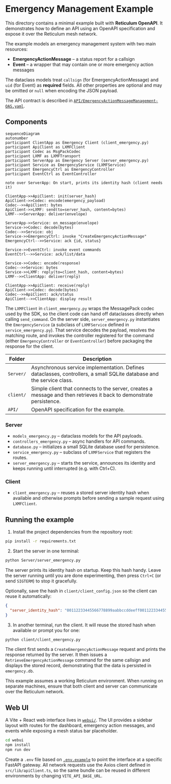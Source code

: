 # Emergency Management Example

This directory contains a minimal example built with **Reticulum OpenAPI**. It demonstrates how to define an API using an OpenAPI specification and expose it over the Reticulum mesh network.

The example models an emergency management system with two main resources:

* **EmergencyActionMessage** – a status report for a callsign
* **Event** – a wrapper that may contain one or more emergency action messages

The dataclass models treat `callsign` (for EmergencyActionMessage) and `uid`
(for Event) as **required** fields. All other properties are optional and may be
omitted or `null` when encoding the JSON payload.

The API contract is described in [`API/EmergencyActionMessageManagement-OAS.yaml`](API/EmergencyActionMessageManagement-OAS.yaml).

## Components

``` mermaid
sequenceDiagram
autonumber
participant ClientApp as Emergency Client (client_emergency.py)
participant ApiClient as LXMFClient
participant Codec as MsgPackCodec
participant LXMF as LXMFTransport
participant ServerApp as Emergency Server (server_emergency.py)
participant Service as EmergencyService (LXMFService)
participant EmergencyCtrl as EmergencyController
participant EventCtrl as EventController

note over ServerApp: On start, prints its identity hash (client needs it)

ClientApp->>ApiClient: init(server_hash)
ApiClient->>Codec: encode(emergency_payload)
Codec-->>ApiClient: bytes
ApiClient->>LXMF: send(to=server_hash, content=bytes)
LXMF-->>ServerApp: deliver(envelope)

ServerApp->>Service: on_message(envelope)
Service->>Codec: decode(bytes)
Codec-->>Service: obj
Service->>EmergencyCtrl: invoke "CreateEmergencyActionMessage"
EmergencyCtrl-->>Service: ack {id, status}

Service->>EventCtrl: invoke event commands
EventCtrl-->>Service: ack/list/data

Service->>Codec: encode(response)
Codec-->>Service: bytes
Service->>LXMF: reply(to=client_hash, content=bytes)
LXMF-->>ClientApp: deliver(reply)

ClientApp->>ApiClient: receive(reply)
ApiClient->>Codec: decode(bytes)
Codec-->>ApiClient: ack/status
ApiClient-->>ClientApp: display result
```

The `LXMFClient` in `client_emergency.py` wraps the MessagePack codec used by
the SDK, so the client code can hand off dataclasses directly when calling
`send_command`. On the server side, `server_emergency.py` instantiates the
`EmergencyService` (a subclass of `LXMFService` defined in
`service_emergency.py`). That service decodes the payload, resolves the matching
route, and invokes the controller registered for the command (either
`EmergencyController` or `EventController`) before packaging the response for
the client.

| Folder | Description |
|-------|-------------|
| `Server/` | Asynchronous service implementation. Defines dataclasses, controllers, a small SQLite database and the service class. |
| `client/` | Simple client that connects to the server, creates a message and then retrieves it back to demonstrate persistence. |
| `API/` | OpenAPI specification for the example. |

### Server

* `models_emergency.py` – dataclass models for the API payloads.
* `controllers_emergency.py` – async handlers for API commands.
* `database.py` – initializes a small SQLite database used for persistence.
* `service_emergency.py` – subclass of `LXMFService` that registers the routes.
* `server_emergency.py` – starts the service, announces its identity and keeps running until interrupted (e.g. with Ctrl+C).

### Client

* `client_emergency.py` – reuses a stored server identity hash when available and otherwise prompts before sending a sample request using `LXMFClient`.

## Running the example

1. Install the project dependencies from the repository root:

```bash
pip install -r requirements.txt
```

2. Start the server in one terminal:

```bash
python Server/server_emergency.py
```

   The server prints its identity hash on startup. Keep this hash handy.
   Leave the server running until you are done experimenting, then press
   `Ctrl+C` (or send `SIGTERM`) to stop it gracefully.

   Optionally, save the hash in `client/client_config.json` so the client can reuse it automatically:

   ```json
   {
     "server_identity_hash": "00112233445566778899aabbccddeeff00112233445566778899aabbccddeeff"
   }
   ```

3. In another terminal, run the client. It will reuse the stored hash when available or prompt you for one:

```bash
python client/client_emergency.py
```

The client first sends a `CreateEmergencyActionMessage` request and prints the
response returned by the server. It then issues a `RetrieveEmergencyActionMessage`
command for the same callsign and displays the stored record, demonstrating that
the data is persisted in `emergency.db`.

This example assumes a working Reticulum environment. When running on separate machines, ensure that both client and server can communicate over the Reticulum network.

## Web UI

A Vite + React web interface lives in [`webui/`](./webui/). The UI provides a
sidebar layout with routes for the dashboard, emergency action messages, and
events while exposing a mesh status bar placeholder.

```bash
cd webui
npm install
npm run dev
```

Create a `.env` file based on [`.env.example`](./webui/.env.example) to point the
interface at a specific FastAPI gateway. All network requests use the Axios
client defined in `src/lib/apiClient.ts`, so the same bundle can be reused in
different environments by changing `VITE_API_BASE_URL`.
